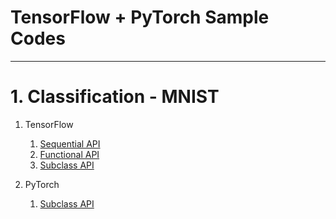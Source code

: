 # TensorFlow + PyTorch Sample Codes

---

# 1. Classification - MNIST
1. TensorFlow
   1. [Sequential API](1_classification_mnist/tensorflow_1_sequential_api.ipynb)
   2. [Functional API](1_classification_mnist/tensorflow_2_functional_api.ipynb)
   3. [Subclass API](1_classification_mnist/tensorflow_3_subclass_api.ipynb)

2. PyTorch
   1. [Subclass API](1_classification_mnist/torch_1_subclass_api.ipynb)
